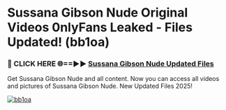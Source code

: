 # Sussana Gibson Nude Original Videos 0nlyFans Leaked - Files Updated! (bb1oa)

<h3>🔴 CLICK HERE 🌐==►► <a href="https://tinyurl.com/4mcuefdz" rel="nofollow">Sussana Gibson Nude Updated Files</a></h3>

Get Sussana Gibson Nude and all content. Now you can access all videos and pictures of Sussana Gibson Nude. New Updated Files 2025!

[![bb1oa](https://i.imgur.com/StAQSOY.gif)](https://tinyurl.com/4mcuefdz)
